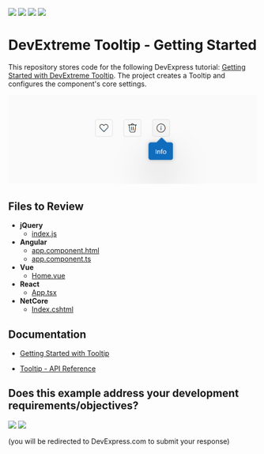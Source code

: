 <!-- default badges list -->
![](https://img.shields.io/endpoint?url=https://codecentral.devexpress.com/api/v1/VersionRange/1027670735/25.1.2%2B)
[![](https://img.shields.io/badge/Open_in_DevExpress_Support_Center-FF7200?style=flat-square&logo=DevExpress&logoColor=white)](https://supportcenter.devexpress.com/ticket/details/T1303021)
[![](https://img.shields.io/badge/📖_How_to_use_DevExpress_Examples-e9f6fc?style=flat-square)](https://docs.devexpress.com/GeneralInformation/403183)
[![](https://img.shields.io/badge/💬_Leave_Feedback-feecdd?style=flat-square)](#does-this-example-address-your-development-requirementsobjectives)
<!-- default badges end -->
# DevExtreme Tooltip - Getting Started

This repository stores code for the following DevExpress tutorial: [Getting Started with DevExtreme Tooltip](https://js.devexpress.com/Documentation/Guide/UI_Components/Tooltip/Getting_Started_with_Tooltip/). The project creates a Tooltip and configures the component's core settings.

<div align="center"><img src="./Tooltip.png" /></div>

## Files to Review

- **jQuery**
    - [index.js](jQuery/src/index.js)
- **Angular**
    - [app.component.html](Angular/src/app/app.component.html)
    - [app.component.ts](Angular/src/app/app.component.ts)
- **Vue**
    - [Home.vue](Vue/src/components/HomeContent.vue)
- **React**
    - [App.tsx](React/src/App.tsx)
- **NetCore**    
    - [Index.cshtml](ASP.NET%20Core/Views/Home/Index.cshtml)

## Documentation

- [Getting Started with Tooltip](https://js.devexpress.com/Documentation/Guide/UI_Components/Tooltip/Getting_Started_with_Tooltip/)

- [Tooltip - API Reference](https://js.devexpress.com/Documentation/ApiReference/UI_Components/dxTooltip/)
<!-- feedback -->
## Does this example address your development requirements/objectives?

[<img src="https://www.devexpress.com/support/examples/i/yes-button.svg"/>](https://www.devexpress.com/support/examples/survey.xml?utm_source=github&utm_campaign=devextreme-getting-started-with-tooltip&~~~was_helpful=yes) [<img src="https://www.devexpress.com/support/examples/i/no-button.svg"/>](https://www.devexpress.com/support/examples/survey.xml?utm_source=github&utm_campaign=devextreme-getting-started-with-tooltip&~~~was_helpful=no)

(you will be redirected to DevExpress.com to submit your response)
<!-- feedback end -->
